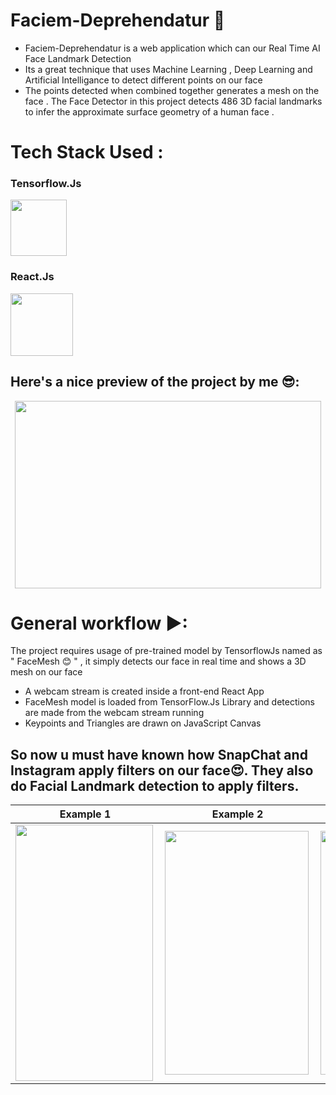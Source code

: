 # Faciem-Deprehendatur 🤖

  * Faciem-Deprehendatur is a web application which can our Real Time AI Face Landmark Detection 
  * Its a great technique that uses Machine Learning , Deep Learning and Artificial Intelligance to detect different points on our face
  * The points detected when combined together generates a mesh on the face . The Face Detector in this project detects 486 3D facial landmarks to infer the approximate surface 
    geometry of a human face .
    
# Tech Stack Used :

<p>
 <h3>Tensorflow.Js</h3>
 <img src="https://github.com/Jassi10000/faciem-deprehendatur/blob/main/SampleImages/tfjs.png" width:"100" height="90" />
 <h3>React.Js</h3>
 <img src="https://github.com/Jassi10000/faciem-deprehendatur/blob/main/SampleImages/react1.png" width:"120" height="100" /> 
</p>



## Here's a nice preview of the project by me 😎:
<p align="center">
    <img src="https://github.com/Jassi10000/faciem-deprehendatur/blob/main/Project-Giphy/final_6079aa0b3ca5820111058aa1_93885.gif" width="490" height="300"/>
</p>    













# General workflow ▶:
  The project requires usage of pre-trained model by TensorflowJs named as " FaceMesh 😊 " , it simply detects our face in real time and shows a 3D mesh on our face
  * A webcam stream is created inside a front-end React App
  * FaceMesh model is loaded from TensorFlow.Js Library and detections are made from the webcam stream running
  * Keypoints and Triangles are drawn on JavaScript Canvas


## So now u must have known how SnapChat and Instagram apply filters on our face😍.  They also do Facial Landmark detection to apply filters.



| Example 1  | Example 2 | Example 3 |
| --- | ----------- | -----------|
| <img align="left" height="410" width="220" src="https://github.com/Jassi10000/faciem-deprehendatur/blob/main/SampleImages/Image1.jpg"> | <img align="left" height="390" width="230"  src="https://github.com/Jassi10000/faciem-deprehendatur/blob/main/SampleImages/Image2.jpg"> | <img align="left" height="390" width="230"  src="https://github.com/Jassi10000/faciem-deprehendatur/blob/main/SampleImages/Image3.jpg"> | 





